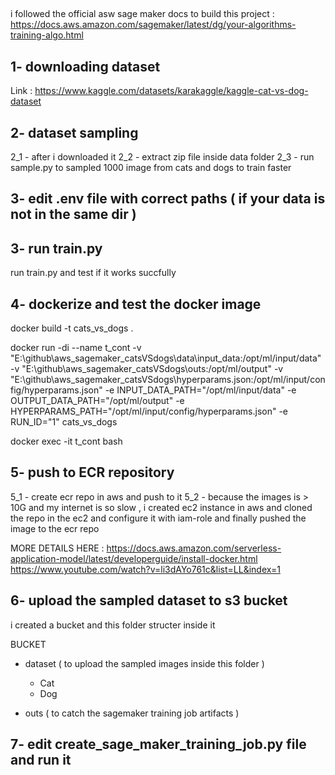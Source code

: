 ##
i followed the official asw sage maker docs to build this project :
https://docs.aws.amazon.com/sagemaker/latest/dg/your-algorithms-training-algo.html


## 1- downloading dataset

Link : https://www.kaggle.com/datasets/karakaggle/kaggle-cat-vs-dog-dataset

## 2- dataset sampling

2_1 - after i downloaded it 
2_2 - extract zip file inside data folder
2_3 - run sample.py to sampled 1000 image from cats and dogs to train faster

## 3- edit .env file with correct paths ( if your data is not in the same dir )

## 3- run train.py

run train.py and test if it works succfully

## 4- dockerize and test the docker image

docker build -t cats_vs_dogs .


docker run -di --name t_cont -v "E:\github\aws_sagemaker_catsVSdogs\data\input_data:/opt/ml/input/data" -v "E:\github\aws_sagemaker_catsVSdogs\outs:/opt/ml/output" -v "E:\github\aws_sagemaker_catsVSdogs\hyperparams.json:/opt/ml/input/config/hyperparams.json" -e INPUT_DATA_PATH="/opt/ml/input/data" -e OUTPUT_DATA_PATH="/opt/ml/output" -e HYPERPARAMS_PATH="/opt/ml/input/config/hyperparams.json" -e RUN_ID="1" cats_vs_dogs

docker exec -it t_cont bash

## 5- push to ECR repository

5_1 - create ecr repo in aws and push to it
5_2 - because the images is > 10G and my internet is so slow , i created ec2 instance in aws 
and cloned the repo in the ec2 and configure it with iam-role and finally pushed the image to the ecr repo

MORE DETAILS HERE :
https://docs.aws.amazon.com/serverless-application-model/latest/developerguide/install-docker.html
https://www.youtube.com/watch?v=li3dAYo761c&list=LL&index=1

## 6- upload the sampled dataset to s3 bucket

i created a bucket and this folder structer inside it 

BUCKET
- dataset ( to upload the sampled images inside this folder )
    - Cat
    - Dog

- outs ( to catch the sagemaker training job artifacts )

## 7- edit create_sage_maker_training_job.py file and run it